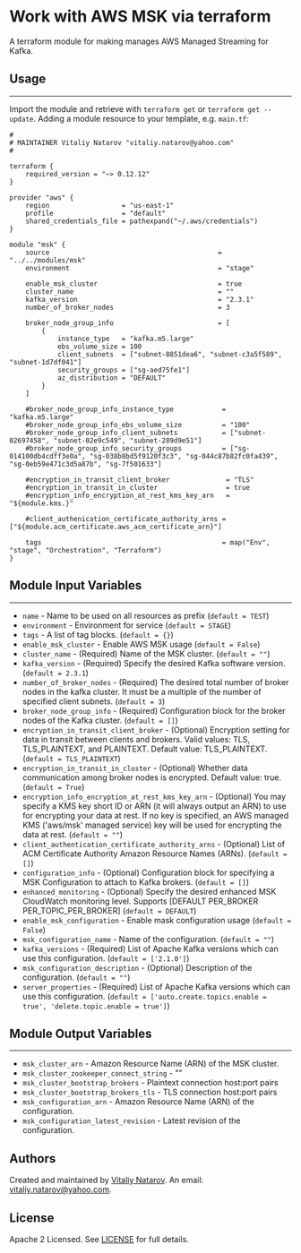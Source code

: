 # Work with AWS MSK via terraform

A terraform module for making manages AWS Managed Streaming for Kafka.


## Usage
----------------------
Import the module and retrieve with ```terraform get``` or ```terraform get --update```. Adding a module resource to your template, e.g. `main.tf`:

```
#
# MAINTAINER Vitaliy Natarov "vitaliy.natarov@yahoo.com"
#

terraform {
    required_version = "~> 0.12.12"
}

provider "aws" {
    region                  = "us-east-1"
    profile                 = "default"
    shared_credentials_file = pathexpand("~/.aws/credentials")
}

module "msk" {
    source                                          = "../../modules/msk"
    environment                                     = "stage"

    enable_msk_cluster                              = true
    cluster_name                                    = ""
    kafka_version                                   = "2.3.1"
    number_of_broker_nodes                          = 3

    broker_node_group_info                          = [
        {
            instance_type   = "kafka.m5.large"
            ebs_volume_size = 100
            client_subnets  = ["subnet-8851dea6", "subnet-c3a5f589", "subnet-1d7df041"]
            security_groups = ["sg-aed75fe1"]
            az_distribution = "DEFAULT"
        }
    ]

    #broker_node_group_info_instance_type            = "kafka.m5.large"
    #broker_node_group_info_ebs_volume_size          = "100"
    #broker_node_group_info_client_subnets           = ["subnet-02697458", "subnet-02e9c549", "subnet-289d9e51"]
    #broker_node_group_info_security_groups          = ["sg-014100db4cdff3e0a", "sg-038b8bd5f9120f3c3", "sg-044c87b82fc0fa439", "sg-0eb59e471c3d5a87b", "sg-7f501633"]

    #encryption_in_transit_client_broker              = "TLS"
    #encryption_in_transit_in_cluster                 = true
    #encryption_info_encryption_at_rest_kms_key_arn   = "${module.kms.}"

    #client_authenication_certificate_authority_arns = ["${module.acm_certificate.aws_acm_certificate_arn}"]

    tags                                             = map("Env", "stage", "Orchestration", "Terraform")
}
```

## Module Input Variables
----------------------
- `name` - Name to be used on all resources as prefix (`default = TEST`)
- `environment` - Environment for service (`default = STAGE`)
- `tags` - A list of tag blocks. (`default = {}`)
- `enable_msk_cluster` - Enable AWS MSK usage (`default = False`)
- `cluster_name` - (Required) Name of the MSK cluster. (`default = ""`)
- `kafka_version` - (Required) Specify the desired Kafka software version. (`default = 2.3.1`)
- `number_of_broker_nodes` - (Required) The desired total number of broker nodes in the kafka cluster. It must be a multiple of the number of specified client subnets. (`default = 3`)
- `broker_node_group_info` - (Required) Configuration block for the broker nodes of the Kafka cluster. (`default = []`)
- `encryption_in_transit_client_broker` - (Optional) Encryption setting for data in transit between clients and brokers. Valid values: TLS, TLS_PLAINTEXT, and PLAINTEXT. Default value: TLS_PLAINTEXT. (`default = TLS_PLAINTEXT`)
- `encryption_in_transit_in_cluster` - (Optional) Whether data communication among broker nodes is encrypted. Default value: true. (`default = True`)
- `encryption_info_encryption_at_rest_kms_key_arn` - (Optional) You may specify a KMS key short ID or ARN (it will always output an ARN) to use for encrypting your data at rest. If no key is specified, an AWS managed KMS ('aws/msk' managed service) key will be used for encrypting the data at rest. (`default = ""`)
- `client_authentication_certificate_authority_arns` - (Optional) List of ACM Certificate Authority Amazon Resource Names (ARNs). (`default = []`)
- `configuration_info` - (Optional) Configuration block for specifying a MSK Configuration to attach to Kafka brokers. (`default = []`)
- `enhanced_monitoring` - (Optional) Specify the desired enhanced MSK CloudWatch monitoring level. Supports [DEFAULT PER_BROKER PER_TOPIC_PER_BROKER] (`default = DEFAULT`)
- `enable_msk_configuration` - Enable mask configuration usage (`default = False`)
- `msk_configuration_name` - Name of the configuration. (`default = ""`)
- `kafka_versions` - (Required) List of Apache Kafka versions which can use this configuration. (`default = ['2.1.0']`)
- `msk_configuration_description` - (Optional) Description of the configuration. (`default = ""`)
- `server_properties` - (Required) List of Apache Kafka versions which can use this configuration. (`default = ['auto.create.topics.enable = true', 'delete.topic.enable = true']`)

## Module Output Variables
----------------------
- `msk_cluster_arn` - Amazon Resource Name (ARN) of the MSK cluster.
- `msk_cluster_zookeeper_connect_string` - ""
- `msk_cluster_bootstrap_brokers` - Plaintext connection host:port pairs
- `msk_cluster_bootstrap_brokers_tls` - TLS connection host:port pairs
- `msk_configuration_arn` - Amazon Resource Name (ARN) of the configuration.
- `msk_configuration_latest_revision` - Latest revision of the configuration.


## Authors

Created and maintained by [Vitaliy Natarov](https://github.com/SebastianUA). An email: [vitaliy.natarov@yahoo.com](vitaliy.natarov@yahoo.com).

## License

Apache 2 Licensed. See [LICENSE](https://github.com/SebastianUA/terraform/blob/master/LICENSE) for full details.
